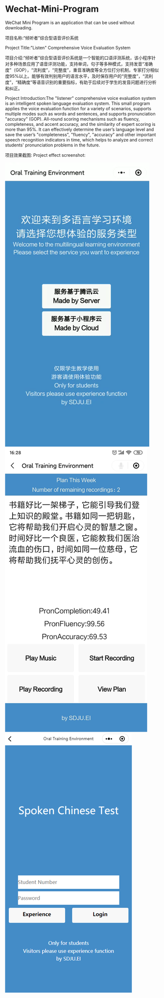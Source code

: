 # Wechat-Mini-Program
WeChat Mini Program is an application that can be used without downloading.

项目名称:“倾听者”综合型语音评价系统

Project Title:"Listen" Comprehensive Voice Evaluation System

项目介绍:“倾听者”综合型语音评价系统是一个智能的口语评测系统，该小程序针对多种场景应用了语音评测功能，支持单词，句子等多种模式，支持发音“准确度”（GOP），“流利度”，“完整度”，重音准确度等全方位打分机制，专家打分相似度95%以上。能够有效判别用户的语言水平，及时保存用户的“完整度”，“流利度”，“精确度”等语音识别的重要指标，有助于后续对于学生的发音问题进行分析和纠正。

Project Introduction:The "listener" comprehensive voice evaluation system is an intelligent spoken language evaluation system. This small program applies the voice evaluation function for a variety of scenarios, supports multiple modes such as words and sentences, and supports pronunciation "accuracy" (GOP). All-round scoring mechanisms such as fluency, completeness, and accent accuracy, and the similarity of expert scoring is more than 95%. It can effectively determine the user’s language level and save the user’s "completeness", "fluency", "accuracy" and other important speech recognition indicators in time, which helps to analyze and correct students' pronunciation problems in the future.

项目效果截图:
Project effect screenshot:

![Image text](https://github.com/CodeShockWave/Wechat-Mini-Program/blob/master/img/imgshow1.png)
![Image text](https://github.com/CodeShockWave/Wechat-Mini-Program/blob/master/img/imgshow2.png)
![Image text](https://github.com/CodeShockWave/Wechat-Mini-Program/blob/master/img/imgshow3.png)
